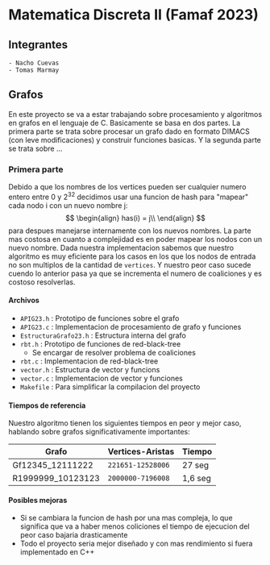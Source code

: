 # Matematica Discreta II (Famaf 2023)

## Integrantes 
	- Nacho Cuevas
	- Tomas Marmay 

## Grafos

En este proyecto se va a estar trabajando sobre procesamiento y algoritmos en grafos en el lenguaje de C. 
Basicamente se basa en dos partes. La primera parte se trata sobre procesar un grafo dado en formato DIMACS (con leve modificaciones) y construir funciones basicas.
Y la segunda parte se trata sobre ...


### Primera parte

Debido a que los nombres de los vertices pueden ser cualquier numero entero entre 0 y 2<sup>32</sup> decidimos usar una funcion de hash para "mapear" cada nodo i con un nuevo nombre j:
$$
\begin{align}
has(i) = j\\
\end{align}
$$
para despues manejarse internamente con los nuevos nombres.
La parte mas costosa en cuanto a complejidad es en poder mapear los nodos con un nuevo nombre. Dada nuestra implementacion sabemos que nuestro algoritmo es muy eficiente para los casos en los que los nodos de entrada no son multiplos de la cantidad de `vertices`. Y nuestro peor caso sucede cuendo lo anterior pasa ya que se incrementa el numero de coaliciones y es costoso resolverlas.

#### Archivos

- `APIG23.h` : Prototipo de funciones sobre el grafo
- `APIG23.c` : Implementacion de procesamiento de grafo y funciones
- `EstructuraGrafo23.h` : Estructura interna del grafo
- `rbt.h` : Prototipo de funciones de red-black-tree
  - Se encargar de resolver problema de coaliciones
- `rbt.c` : Implementacion de red-black-tree
- `vector.h` : Estructura de vector y funcions
- `vector.c` : Implementacion de vector y funciones
- `Makefile` : Para simplificar la compilacion del proyecto
  
#### Tiempos de referencia

Nuestro algoritmo tienen los siguientes tiempos en peor y mejor caso, hablando sobre grafos significativamente importantes:

|Grafo                |Vertices-Aristas                          |Tiempo                         |
|----------------|-------------------------------|-----------------------------|
|Gf12345_12111222|`221651-12528006 `            |27 seg            |
|R1999999_10123123          |`2000000-7196008`            |1,6 seg            |

#### Posibles mejoras

- Si se cambiara la funcion de hash por una mas compleja, lo que significa que va a haber menos coliciones el tiempo de ejecucion del peor caso bajaria drasticamente
- Todo el proyecto seria mejor diseñado y con mas rendimiento si fuera implementado en C++


